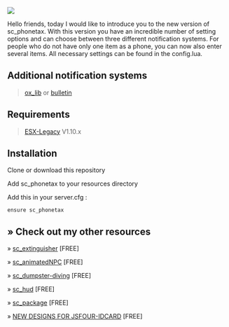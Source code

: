 ![](https://github.com/ScubeScripts/sc_phonetax/assets/104854776/a32418d4-6258-42af-b4ef-d358c97f981b)

Hello friends, today I would like to introduce you to the new version of sc_phonetax. With this version you have an incredible number of setting options and can choose between three different notification systems. For people who do not have only one item as a phone, you can now also enter several items. All necessary settings can be found in the config.lua.  

## Additional notification systems

> [ox_lib](https://github.com/overextended/ox_lib)
or
> [bulletin](https://github.com/Mobius1/bulletin)

## Requirements

> [ESX-Legacy](https://github.com/esx-framework/esx-legacy) V1.10.x

## Installation
Clone or download this repository

Add sc_phonetax to your resources directory

Add this in your server.cfg :
```
ensure sc_phonetax
```
## » Check out my other resources
» [sc_extinguisher](https://forum.cfx.re/t/release-extinguisher-esx/5183025) [FREE]

» [sc_animatedNPC](https://forum.cfx.re/t/free-animatednpc-standalone/5151612/14) [FREE]

» [sc_dumpster-diving](https://forum.cfx.re/t/release-dumpster-diving-esx/5169846) [FREE]

» [sc_hud](https://forum.cfx.re/t/release-simplehud-esx/5169589) [FREE]

» [sc_package](https://forum.cfx.re/t/release-packages-esx/5178229) [FREE]

» [ NEW DESIGNS FOR JSFOUR-IDCARD](https://forum.cfx.re/t/release-new-designs-for-jsfour-idcard/5173429) [FREE]
